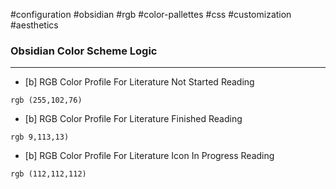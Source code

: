 #configuration #obsidian #rgb #color-pallettes #css #customization #aesthetics

### Obsidian Color Scheme Logic
---
- [b] RGB Color Profile For Literature Not Started Reading
```pallette
rgb (255,102,76)
```

- [b] RGB Color Profile For Literature Finished Reading 
```pallette
rgb 9,113,13)
```

- [b] RGB Color Profile For Literature Icon In Progress Reading
```pallette
rgb (112,112,112)
```

